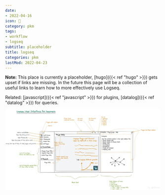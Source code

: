 ```yaml
---
date:
- 2022-04-16
icon: 📝
category: pkm
tags:
- workflow
- logseq
subtitle: placeholder
title: logseq
categories: pkm
lastMod: 2022-04-23
---
```

**Note:** This place is currently a placeholder, [hugo]({{< ref "hugo" >}}) gets upset if links are missing.
In the future this page will be a collection of useful links to learn how to more effectively use Logseq.

Related: [javascript]({{< ref "javascript" >}}) for plugins, [datalog]({{< ref "datalog" >}}) for queries.

![logseq-intro.jpg](/assets/logseq-intro_1644490845657_0.jpg)
